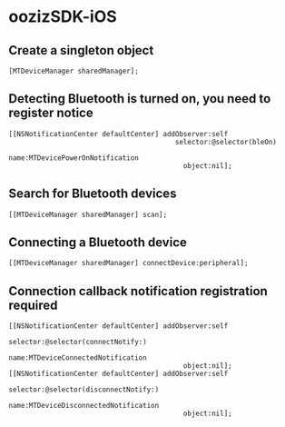 # oozizSDK-iOS

## Create a singleton object 
```Objectice-C
[MTDeviceManager sharedManager];
```

## Detecting Bluetooth is turned on, you need to register notice 
```Objectice-C
[[NSNotificationCenter defaultCenter] addObserver:self
                                         selector:@selector(bleOn) 
                                             name:MTDevicePowerOnNotification 
                                           object:nil];
```

## Search for Bluetooth devices 
```Objectice-C
[[MTDeviceManager sharedManager] scan];
```

## Connecting a Bluetooth device 
```Objectice-C
[[MTDeviceManager sharedManager] connectDevice:peripheral];
```

## Connection callback notification registration required 
```Objectice-C
[[NSNotificationCenter defaultCenter] addObserver:self 
                                         selector:@selector(connectNotify:) 
                                             name:MTDeviceConnectedNotification 
                                           object:nil];
[[NSNotificationCenter defaultCenter] addObserver:self 
                                         selector:@selector(disconnectNotify:) 
                                             name:MTDeviceDisconnectedNotification 
                                           object:nil];
```
